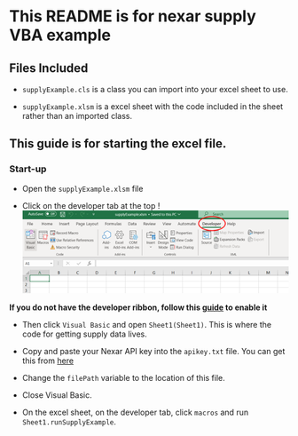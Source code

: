 # This README is for nexar supply VBA example

## Files Included

* `supplyExample.cls` is a class you can import into your excel sheet to use.

* `supplyExample.xlsm` is a excel sheet with the code included in the sheet rather than an imported class.

## This guide is for starting the excel file.

### Start-up 

* Open the `supplyExample.xlsm` file

* Click on the developer tab at the top
!![](docs/developerRibbon.png?raw=true)

**If you do not have the developer ribbon, follow this [guide](https://support.microsoft.com/en-gb/office/show-the-developer-tab-e1192344-5e56-4d45-931b-e5fd9bea2d45#:~:text=On%20the%20File%20tab%2C%20go,select%20the%20Developer%20check%20box) to enable it**

* Then click `Visual Basic` and open `Sheet1(Sheet1)`. This is where the code for getting supply data lives.

* Copy and paste your Nexar API key into the `apikey.txt` file. You can get this from [here](https://portal.nexar.com/)

* Change the `filePath` variable to the location of this file.

* Close Visual Basic.

* On the excel sheet, on the developer tab, click `macros` and run `Sheet1.runSupplyExample`.
